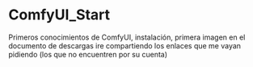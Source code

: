 # ComfyUI_Start
Primeros conocimientos de ComfyUI, instalación, primera imagen 
en el documento de descargas ire compartiendo los enlaces que me vayan pidiendo (los que no encuentren por su cuenta)
